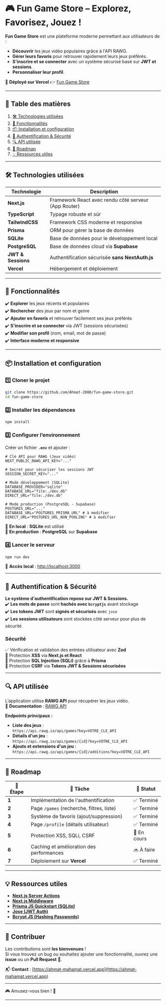 # 🎮 **Fun Game Store** – Explorez, Favorisez, Jouez !

**Fun Game Store** est une plateforme moderne permettant aux utilisateurs de :

- **Découvrir** les jeux vidéo populaires grâce à l'API RAWG.
- **Gérer leurs favoris** pour retrouver rapidement leurs jeux préférés.
- **S'inscrire et se connecter** avec un système sécurisé basé sur **JWT et sessions**.
- **Personnaliser leur profil**.

📌 **Déployé sur Vercel** 👉 [Fun Game Store](https://fun-game-store.vercel.app/)

---

## 📌 **Table des matières**

1. [🛠️ Technologies utilisées](#️-technologies-utilisées)
2. [🚀 Fonctionnalités](#-fonctionnalités)
3. [📦 Installation et configuration](#-installation-et-configuration)
4. [🔑 Authentification & Sécurité](#-authentification--sécurité)
5. [🔍 API utilisée](#-api-utilisée)
6. [📜 Roadmap](#-roadmap)
7. [💡 Ressources utiles](#-ressources-utiles)

---

## 🛠️ **Technologies utilisées**

| Technologie        | Description                                          |
| ------------------ | ---------------------------------------------------- |
| **Next.js**        | Framework React avec rendu côté serveur (App Router) |
| **TypeScript**     | Typage robuste et sûr                                |
| **TailwindCSS**    | Framework CSS moderne et responsive                  |
| **Prisma**         | ORM pour gérer la base de données                    |
| **SQLite**         | Base de données pour le développement local          |
| **PostgreSQL**     | Base de données cloud via **Supabase**               |
| **JWT & Sessions** | Authentification sécurisée **sans NextAuth.js**      |
| **Vercel**         | Hébergement et déploiement                           |

---

## 🚀 **Fonctionnalités**

✔️ **Explorer** les jeux récents et populaires  
✔️ **Rechercher** des jeux par nom et genre  
✔️ **Ajouter en favoris** et retrouver facilement ses jeux préférés  
✔️ **S'inscrire et se connecter** via JWT (sessions sécurisées)  
✔️ **Modifier son profil** (nom, email, mot de passe)  
✔️ **Interface moderne et responsive**  

---

## 📦 **Installation et configuration**

### 1️⃣ **Cloner le projet**

```sh
git clone https://github.com/Ahmat-2000/fun-game-store.git
cd fun-game-store
```

### 2️⃣ **Installer les dépendances**

```sh
npm install
```

### 3️⃣ **Configurer l’environnement**

Créer un fichier **`.env`** et ajouter :

```env
# Clé API pour RAWG (Jeux vidéo)
NEXT_PUBLIC_RAWG_API_KEY="..."

# Secret pour sécuriser les sessions JWT
SESSION_SECRET_KEY="..."

# Mode développement (SQLite)
DATABASE_PROVIDER="sqlite"
DATABASE_URL="file:./dev.db"
DIRECT_URL="file:./dev.db"

# Mode production (PostgreSQL - Supabase)
POSTGRES_URL="..."
DATABASE_URL="POSTGRES_PRISMA_URL" # à modifier
DIRECT_URL="POSTGRES_URL_NON_POOLING" # à modifier

```

🔹 **En local** : **SQLite** est utilisé  
🔹 **En production** : **PostgreSQL** sur **Supabase**

### 4️⃣ **Lancer le serveur**

```sh
npm run dev
```

📌 **Accès local** : [http://localhost:3000](http://localhost:3000)

---

## 🔑 **Authentification & Sécurité**

**Le système d'authentification repose sur JWT & Sessions.**  
✔️ **Les mots de passe** sont **hachés avec `bcryptjs`** avant stockage  
✔️ **Les tokens JWT** sont **signés et sécurisés** avec `jose`  
✔️ **Les sessions utilisateurs** sont stockées côté serveur pour plus de sécurité  

### **Sécurité**

✅ Vérification et validation des entrées utilisateur avec **Zod**  
🔄 Protection **XSS** via **Next.js et React**  
🔄 Protection **SQL Injection (SQLi)** grâce à **Prisma**  
🔄 Protection **CSRF** via **Tokens JWT & Sessions sécurisées**  

---

## 🔍 **API utilisée**

L’application utilise **RAWG API** pour récupérer les jeux vidéo.  
📌 **Documentation** : [RAWG API](https://api.rawg.io/docs/)

**Endpoints principaux :**

- **Liste des jeux** :  
  `https://api.rawg.io/api/games?key=VOTRE_CLE_API`
- **Détails d'un jeu** :  
  `https://api.rawg.io/api/games/{id}?key=VOTRE_CLE_API`
- **Ajouts et extensions d'un jeu** :  
  `https://api.rawg.io/api/games/{id}/additions?key=VOTRE_CLE_API`

---

## 📜 **Roadmap**

| 🚀 Étape | 📌 Tâche                                  | 🏁 Statut   |
| -------- | ----------------------------------------- | ----------- |
| **1**    | Implémentation de l'authentification      | ✅ Terminé   |
| **2**    | Page `/games` (recherche, filtres, liste) | ✅ Terminé   |
| **3**    | Système de favoris (ajout/suppression)    | ✅ Terminé   |
| **4**    | Page `/profile` (détails utilisateur)     | ✅ Terminé   |
| **5**    | Protection XSS, SQLi, CSRF                | 🔄 En cours |
| **6**    | Caching et amélioration des performances  | 🔜 À faire  |
| **7**    | Déploiement sur **Vercel**                | ✅ Terminé   |

---

## 💡 **Ressources utiles**

- **[Next.js Server Actions](https://nextjs.org/docs/app/building-your-application/data-fetching/server-actions-and-mutations)**  
- **[Next.js Middleware](https://nextjs.org/docs/app/building-your-application/routing/middleware)**  
- **[Prisma JS Quickstart (SQLite)](https://www.prisma.io/docs/getting-started/quickstart-sqlite)**  
- **[Jose (JWT Auth)](https://www.npmjs.com/package/jose)**  
- **[Bcrypt JS (Hashing Passwords)](https://www.npmjs.com/package/bcryptjs)**  

---

## 🎉 **Contribuer**

Les contributions sont **les bienvenues** !  
Si vous trouvez un bug ou souhaitez ajouter une fonctionnalité, ouvrez une **issue** ou un **Pull Request** 🚀.

📬 **Contact** : [https://ahmat-mahamat.vercel.app](https://ahmat-mahamat.vercel.app)

---

🎮 Amusez-vous bien ! 🚀

---
